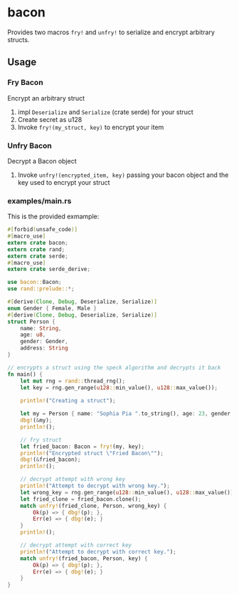 # bacon

Provides two macros ```fry!``` and ```unfry!``` to serialize and encrypt arbitrary structs.

## Usage

### Fry Bacon

Encrypt an arbitrary struct

1. impl ```Deserialize``` and ```Serialize``` (crate serde) for your struct
2. Create secret as u128
3. Invoke ```fry!(my_struct, key)``` to encrypt your item

### Unfry Bacon

Decrypt a Bacon object

1. Invoke ```unfry!(encrypted_item, key)```  passing your bacon object and the key used to encrypt your struct


### examples/main.rs

This is the provided exmample:

```rust
#[forbid(unsafe_code)]
#[macro_use]
extern crate bacon;
extern crate rand;
extern crate serde;
#[macro_use]
extern crate serde_derive;

use bacon::Bacon;
use rand::prelude::*;

#[derive(Clone, Debug, Deserialize, Serialize)]
enum Gender { Female, Male }
#[derive(Clone, Debug, Deserialize, Serialize)]
struct Person {
    name: String,
    age: u8,
    gender: Gender,
    address: String
}

// encrypts a struct using the speck algorithm and decrypts it back
fn main() {
    let mut rng = rand::thread_rng();
    let key = rng.gen_range(u128::min_value(), u128::max_value());
    
    println!("Creating a struct");

    let my = Person { name: "Sophia Pia ".to_string(), age: 23, gender: Gender::Female, address: "7 Park Avenue, Olympus Mons, Mars".to_string() };
    dbg!(&my);
    println!();

    // fry struct
    let fried_bacon: Bacon = fry!(my, key);
    println!("Encrypted struct \"Fried Bacon\"");
    dbg!(&fried_bacon);
    println!();

    // decrypt attempt with wrong key
    println!("Attempt to decrypt with wrong key.");
    let wrong_key = rng.gen_range(u128::min_value(), u128::max_value());
    let fried_clone = fried_bacon.clone();
    match unfry!(fried_clone, Person, wrong_key) {
        Ok(p) => { dbg!(p); },
        Err(e) => { dbg!(e); }
    }
    println!();

    // decrypt attempt with correct key
    println!("Attempt to decrypt with correct key.");
    match unfry!(fried_bacon, Person, key) {
        Ok(p) => { dbg!(p); },
        Err(e) => { dbg!(e); }
    }
}
```